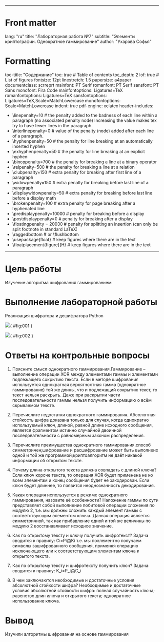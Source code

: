 
---
# Front matter
lang: "ru"
title: "Лабораторная работа №7"
subtitle: "Элементы криптографии. Однократное гаммирование"
author: "Ухарова Софья"

# Formatting
toc-title: "Содержание"
toc: true # Table of contents
toc_depth: 2
lof: true # List of figures
fontsize: 12pt
linestretch: 1.5
papersize: a4paper
documentclass: scrreprt
mainfont: PT Serif
romanfont: PT Serif
sansfont: PT Sans
monofont: Fira Code
mainfontoptions: Ligatures=TeX
romanfontoptions: Ligatures=TeX
sansfontoptions: Ligatures=TeX,Scale=MatchLowercase
monofontoptions: Scale=MatchLowercase
indent: true
pdf-engine: xelatex
header-includes:
  - \linepenalty=10 # the penalty added to the badness of each line within a paragraph (no associated penalty node) Increasing the value makes tex try to have fewer lines in the paragraph.
  - \interlinepenalty=0 # value of the penalty (node) added after each line of a paragraph.
  - \hyphenpenalty=50 # the penalty for line breaking at an automatically inserted hyphen
  - \exhyphenpenalty=50 # the penalty for line breaking at an explicit hyphen
  - \binoppenalty=700 # the penalty for breaking a line at a binary operator
  - \relpenalty=500 # the penalty for breaking a line at a relation
  - \clubpenalty=150 # extra penalty for breaking after first line of a paragraph
  - \widowpenalty=150 # extra penalty for breaking before last line of a paragraph
  - \displaywidowpenalty=50 # extra penalty for breaking before last line before a display math
  - \brokenpenalty=100 # extra penalty for page breaking after a hyphenated line
  - \predisplaypenalty=10000 # penalty for breaking before a display
  - \postdisplaypenalty=0 # penalty for breaking after a display
  - \floatingpenalty = 20000 # penalty for splitting an insertion (can only be split footnote in standard LaTeX)
  - \raggedbottom # or \flushbottom
  - \usepackage{float} # keep figures where there are in the text
  - \floatplacement{figure}{H} # keep figures where there are in the text
---

# Цель работы

Изучение алгоритма шифрования гаммированием

# Выполнение лабораторной работы
Реализация шифратора и дешифратора Python


![](/Users/sofaavdeeva/Desktop/17.png){ #fig:001 }



![](/Users/sofaavdeeva/Desktop/27.png){ #fig:002 }



# Ответы на контрольные вопросы

1. Поясните смысл однократного гаммирования.Гаммирование – выполнение операции XOR между элементами гаммы и элементами подлежащего сокрытию текста. Если в методе шифрования используется однократная вероятностная гамма (однократное гаммирование) той же длины, что и подлежащий сокрытию текст, то текст нельзя раскрыть. Даже при раскрытии части последовательности гаммы нельзя получить информацию о всём скрываемом тексте.
2. Перечислите недостатки однократного гаммирования. Абсолютная стойкость шифра доказана только для случая, когда однократно используемый ключ, длиной, равной длине исходного сообщения, является фрагментом истинно случайной двоичной последовательности с равномерным законом распределения.
3. Перечислите преимущества однократного гаммирования.способ симметричен;шифрование и расшифрование может быть выполнено одной и той же программой;криптоалгоритм не даёт никакой информации об открытом тексте.
4. Почему длина открытого текста должна совпадать с длиной ключа?Если ключ короче текста, то операция XOR будет применена не ко всем элементам и конец сообщения будет не закодирован. Если ключ будет длиннее, то появится неоднозначность декодирования.
	
5. Какая операция используется в режиме однократного гаммирования, назовите её особенности?
Наложение гаммы по сути представляет собой выполнение побитовой операции сложения по модулю 2, т.е. мы должны сложить каждый элемент гаммы с соответствующим элементом ключа. Данная операция является симметричной, так как прибавление одной и той же величины по модулю 2 восстанавливает исходное значение. 
6. Как по открытому тексту и ключу получить шифротекст?
Задача сводится к правилу:
Ci=Pi⨁Ki
т.е. мы поэлементно получаем символы зашифрованного сообщения, применяя операцию исключающего или к соответствующим элементам ключа и открытого текста.
7. Как по открытому тексту и шифротексту получить ключ?
Задача сводится к правилу:
K_i=P_i⨁C_i
8. В чем заключаются необходимые и достаточные условия абсолютной стойкости шифра?
Необходимые и достаточные условия абсолютной стойкости шифра:
полная случайность ключа; 
равенство длин ключа и открытого текста; 
однократное использование ключа.


# Вывод

Изучили алгоритмы шифрования на основе гаммирования
